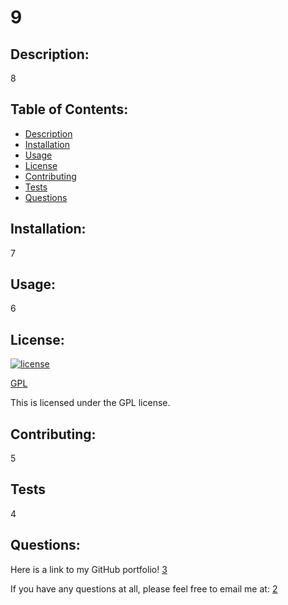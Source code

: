
  # 9

  ## Description:
  8
  
  ## Table of Contents:
  - [Description](#description)
  - [Installation](#install)
  - [Usage](#usage)
  - [License](#license)
  - [Contributing](#contrib)
  - [Tests](#tests)
  - [Questions](#github)

  ## Installation:

  7

  ## Usage:

  6

  ## License: 
  [![license](https://img.shields.io/badge/license-GPL-blue.svg)](https://shields.io)
  
[GPL](#license)

    
  This is licensed under the GPL license.
    


  ## Contributing:

  5

  ## Tests

  4

  ## Questions:

  Here is a link to my GitHub portfolio! [3](https://github.com/3)

  If you have any questions at all, please feel free to email me at: [2](mailto:user@example.com)